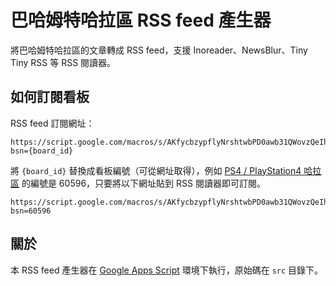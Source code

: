 # 巴哈姆特哈拉區 RSS feed 產生器

將巴哈姆特哈拉區的文章轉成 RSS feed，支援 Inoreader、NewsBlur、Tiny Tiny RSS 等 RSS 閱讀器。

## 如何訂閱看板

RSS feed 訂閱網址：

```
https://script.google.com/macros/s/AKfycbzypflyNrshtwbPD0awb31QWovzQeIhnv2RbV6pwRc8aHfntz1Z/exec?bsn={board_id}
```

將 `{board_id}` 替換成看板編號（可從網址取得），例如 [PS4 / PlayStation4 哈拉區](https://forum.gamer.com.tw/B.php?bsn=60596)
的編號是 60596，只要將以下網址貼到 RSS 閱讀器即可訂閱。

```
https://script.google.com/macros/s/AKfycbzypflyNrshtwbPD0awb31QWovzQeIhnv2RbV6pwRc8aHfntz1Z/exec?bsn=60596
```

## 關於

本 RSS feed 產生器在 [Google Apps Script](https://www.google.com/script/start/) 環境下執行，原始碼在 `src` 目錄下。
